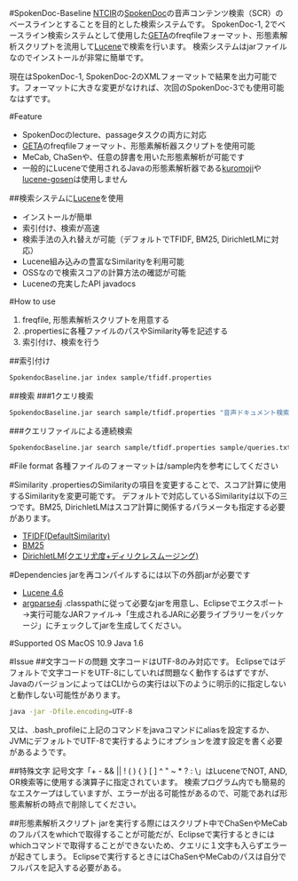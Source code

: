 #SpokenDoc-Baseline
[NTCIR](http://research.nii.ac.jp/ntcir/index-ja.html)の[SpokenDoc](http://research.nii.ac.jp/ntcir/permission/ntcir-10/perm-ja-SPOKENDOC.html)の音声コンテンツ検索（SCR）のベースラインとすることを目的とした検索システムです。
SpokenDoc-1, 2でベースライン検索システムとして使用した[GETA](http://geta.ex.nii.ac.jp/geta.html)のfreqfileフォーマット、形態素解析スクリプトを流用して[Lucene](https://lucene.apache.org/core/)で検索を行います。
検索システムはjarファイルなのでインストールが非常に簡単です。

現在はSpokenDoc-1, SpokenDoc-2のXMLフォーマットで結果を出力可能です。フォーマットに大きな変更がなければ、次回のSpokenDoc-3でも使用可能なはずです。

#Feature
- SpokenDocのlecture、passageタスクの両方に対応
- [GETA](http://geta.ex.nii.ac.jp/geta.html)のfreqfileフォーマット、形態素解析器スクリプトを使用可能
- MeCab, ChaSenや、任意の辞書を用いた形態素解析が可能です
 - 一般的にLuceneで使用されるJavaの形態素解析器である[kuromoji](http://www.atilika.org/)や[lucene-gosen](https://code.google.com/p/lucene-gosen/)は使用しません


##検索システムに[Lucene](https://lucene.apache.org/core/)を使用
- インストールが簡単
- 索引付け、検索が高速
- 検索手法の入れ替えが可能（デフォルトでTFIDF, BM25, DirichletLMに対応）
 - Lucene組み込みの豊富なSimilarityを利用可能
 - OSSなので検索スコアの計算方法の確認が可能
- Luceneの充実したAPI javadocs

#How to use
1. freqfile, 形態素解析スクリプトを用意する
2. .propertiesに各種ファイルのパスやSimilarity等を記述する
3. 索引付け、検索を行う

##索引付け
```bash
SpokendocBaseline.jar index sample/tfidf.properties
```

##検索
###1クエリ検索
```bash
SpokendocBaseline.jar search sample/tfidf.properties "音声ドキュメント検索のついて"
```

###クエリファイルによる連続検索
```bash
SpokendocBaseline.jar search sample/tfidf.properties sample/queries.txt
```

#File format
各種ファイルのフォーマットは/sample内を参考にしてください

#Similarity
.propertiesのSimilarityの項目を変更することで、スコア計算に使用するSimilarityを変更可能です。
デフォルトで対応しているSimilarityは以下の三つです。BM25, DirichletLMはスコア計算に関係するパラメータも指定する必要があります。
- [TFIDF(DefaultSimilarity)](https://lucene.apache.org/core/4_0_0/core/org/apache/lucene/search/similarities/TFIDFSimilarity.html)
- [BM25](https://lucene.apache.org/core/4_0_0/core/org/apache/lucene/search/similarities/BM25Similarity.html)
- [DirichletLM(クエリ尤度+ディリクレスムージング)](https://lucene.apache.org/core/4_0_0/core/org/apache/lucene/search/similarities/LMDirichletSimilarity.html)

#Dependencies
jarを再コンパイルするには以下の外部jarが必要です
- [Lucene 4.6](https://lucene.apache.org/)
- [argparse4j](http://argparse4j.sourceforge.net/)
.classpathに従って必要なjarを用意し、Eclipseでエクスポート→実行可能なJARファイル→「生成されるJARに必要ライブラリーをパッケージ」にチェックしてjarを生成してください。

#Supported OS
MacOS 10.9
Java 1.6

#Issue
##文字コードの問題
文字コードはUTF-8のみ対応です。
Eclipseではデフォルトで文字コードをUTF-8にしていれば問題なく動作するはずですが、JavaのバージョンによってはCLIからの実行は以下のように明示的に指定しないと動作しない可能性があります。

```bash
java -jar -Dfile.encoding=UTF-8
```

又は、.bash_profileに上記のコマンドをjavaコマンドにaliasを設定するか、JVMにデフォルトでUTF-8で実行するようにオプションを渡す設定を書く必要があるようです。

##特殊文字
記号文字「+ - && || ! ( ) { } [ ] ^ " ~ * ? : \」はLuceneでNOT, AND, OR検索等に使用する演算子に指定されています。
検索プログラム内でも簡易的なエスケープはしていますが、エラーが出る可能性があるので、可能であれば形態素解析の時点で削除してください。

##形態素解析スクリプト
jarを実行する際にはスクリプト中でChaSenやMeCabのフルパスをwhichで取得することが可能だが、Eclipseで実行するときにはwhichコマンドで取得することができないため、クエリに１文字も入らずエラーが起きてしまう。
Eclipseで実行するときにはChaSenやMeCabのパスは自分でフルパスを記入する必要がある。
